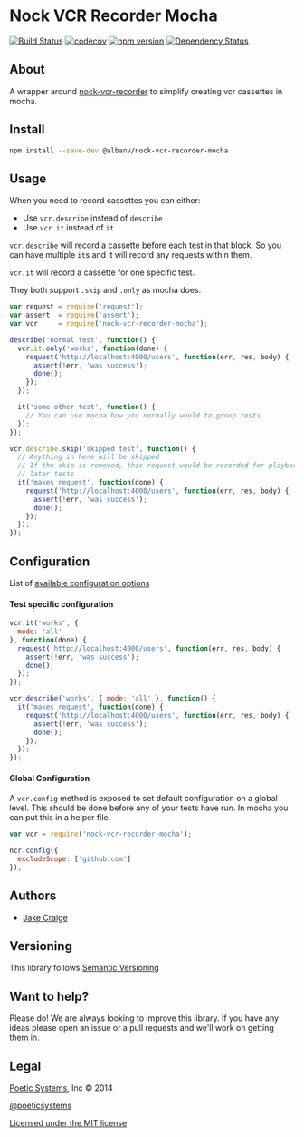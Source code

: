 # Nock VCR Recorder Mocha
[![Build Status](https://travis-ci.org/vizeat/nock-vcr-recorder-mocha.svg?branch=master)](https://travis-ci.org/vizeat/nock-vcr-recorder-mocha) [![codecov](https://codecov.io/gh/vizeat/nock-vcr-recorder-mocha/branch/master/graph/badge.svg)](https://codecov.io/gh/vizeat/nock-vcr-recorder-mocha) [![npm version](https://badge.fury.io/js/%40albanv%2Fnock-vcr-recorder-mocha.svg)](https://badge.fury.io/js/%40albanv%2Fnock-vcr-recorder-mocha) [![Dependency Status](https://david-dm.org/vizeat/nock-vcr-recorder-mocha.svg)](https://david-dm.org/vizeat/nock-vcr-recorder-mocha)


## About

A wrapper around
[nock-vcr-recorder](https://github.com/vizeat/nock-vcr-recorder) to simplify
creating vcr cassettes in mocha.

## Install

```bash
npm install --save-dev @albanv/nock-vcr-recorder-mocha
```

## Usage

When you need to record cassettes you can either:

- Use `vcr.describe` instead of `describe`
- Use `vcr.it` instead of `it`

`vcr.describe` will record a cassette before each test in that block. So
you can have multiple `it`s and it will record any requests within them.

`vcr.it` will record a cassette for one specific test.

They both support `.skip` and `.only` as mocha does.

```js
var request = require('request');
var assert  = require('assert');
var vcr     = require('nock-vcr-recorder-mocha');

describe('normal test', function() {
  vcr.it.only('works', function(done) {
    request('http://localhost:4000/users', function(err, res, body) {
      assert(!err, 'was success');
      done();
    });
  });

  it('some other test', function() {
    // You can use mocha how you normally would to group tests
  });
});

vcr.describe.skip('skipped test', function() {
  // Anything in here will be skipped
  // If the skip is removed, this request would be recorded for playback in
  // later tests
  it('makes request', function(done) {
    request('http://localhost:4000/users', function(err, res, body) {
      assert(!err, 'was success');
      done();
    });
  });
});
```

## Configuration

List of [available configuration
options](https://github.com/poetic/nock-vcr-recorder#configuration)

#### Test specific configuration

```js
vcr.it('works', {
  mode: 'all'
}, function(done) {
  request('http://localhost:4000/users', function(err, res, body) {
    assert(!err, 'was success');
    done();
  });
});

vcr.describe('works', { mode: 'all' }, function() {
  it('makes request', function(done) {
    request('http://localhost:4000/users', function(err, res, body) {
      assert(!err, 'was success');
      done();
    });
  });
});
```

#### Global Configuration

A `vcr.config` method is exposed to set default configuration on a global level.
This should be done before any of your tests have run. In mocha you can put this
in a helper file.

```js
var vcr = require('nock-vcr-recorder-mocha');

ncr.config({
  excludeScope: ['github.com']
});
```

## Authors ##

* [Jake Craige](http://twitter.com/jakecraige)

## Versioning

This library follows [Semantic Versioning](http://semver.org)

## Want to help?

Please do! We are always looking to improve this library. If you have any ideas
please open an issue or a pull requests and we'll work on getting them in.

## Legal

[Poetic Systems](http://poeticsystems.com), Inc &copy; 2014

[@poeticsystems](http://twitter.com/poeticsystems)

[Licensed under the MIT license](http://www.opensource.org/licenses/mit-license.php)

